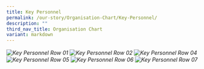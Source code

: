 ```yaml
---
title: Key Personnel
permalink: /our-story/Organisation-Chart/Key-Personnel/
description: ""
third_nav_title: Organisation Chart
variant: markdown
---
```

<img alt="Key Personnel Row 01" src="https://staging-lite.d3o5f2eggdqz6.amplifyapp.com/images/Our%20Story/Organisation%20Chart/Key%20Personnel/01keyperson2025.png">
<img alt="Key Personnel Row 02" src="https://staging-lite.d3o5f2eggdqz6.amplifyapp.com/images/Our%20Story/Organisation%20Chart/Key%20Personnel/02keyperson2025.png">

<img alt="Key Personnel Row 04" src="https://staging-lite.d3o5f2eggdqz6.amplifyapp.com/images/Our%20Story/Organisation%20Chart/Key%20Personnel/04keyperson2025.png">
<img alt="Key Personnel Row 05" src="https://staging-lite.d3o5f2eggdqz6.amplifyapp.com/images/Our%20Story/Organisation%20Chart/Key%20Personnel/05keyperson2025.png">
<img alt="Key Personnel Row 06" src="https://staging-lite.d3o5f2eggdqz6.amplifyapp.com/images/Our%20Story/Organisation%20Chart/Key%20Personnel/06keyperson2025.png">
<img alt="Key Personnel Row 07" src="https://staging-lite.d3o5f2eggdqz6.amplifyapp.com/images/Our%20Story/Organisation%20Chart/07keyperson2025.png">

<style>	
	img {
		font-style: italic;
		max-width: 100%;
		height: auto;
		vertical-align: middle;
		background-repeat: no- repeat;
		background-size: cover;
	}
	</style>